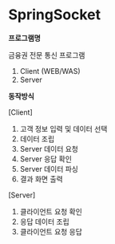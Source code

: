 # SpringSocket


**프로그램명**

금융권 전문 통신 프로그램

1. Client (WEB/WAS)
2. Server 


**동작방식**

[Client]

1. 고객 정보 입력 및 데이터 선택
2. 데이터 조립
3. Server 데이터 요청
4. Server 응답 확인
5. Server 데이터 파싱
5. 결과 화면 출력

[Server]
1. 클라이언트 요청 확인
2. 응답 데이터 조립
3. 클라이언트 요청 응답


